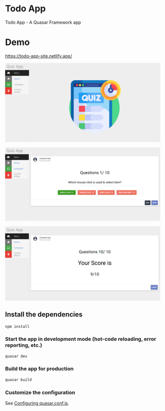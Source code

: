 # Todo App

Todo App - A Quasar Framework app

# Demo

https://todo-app-site.netlify.app/

![](src/assets/pic3.png)

![](src/assets/pic2.png)

![](src/assets/pic1.png)


## Install the dependencies
```bash
npm install
```

### Start the app in development mode (hot-code reloading, error reporting, etc.)
```bash
quasar dev
```


### Build the app for production
```bash
quasar build
```

### Customize the configuration
See [Configuring quasar.conf.js](https://quasar.dev/quasar-cli/quasar-conf-js).
